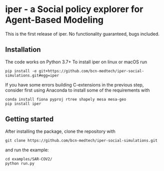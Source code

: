 # iper - a Social policy explorer for Agent-Based Modeling

This is the first release of iper. No functionality guaranteed, bugs included.

## Installation

The code works on Python 3.7+ To install iper on linux or macOS run

```shell
pip install -e git+https://github.com/bcn-medtech/iper-social-simulations.git#egg=iper
```

If you have some errors building C-extensions in the previous step, consider first using Anaconda to install some of the requirements with

```shell
conda install fiona pyproj rtree shapely mesa mesa-geo
pip install iper
```

## Getting started

After installing the package, clone the repository with
```shell
git clone https://github.com/bcn-medtech/iper-social-simulations.git
```

and run the example:
```shell
cd examples/SAR-COV2/
python run.py
```


